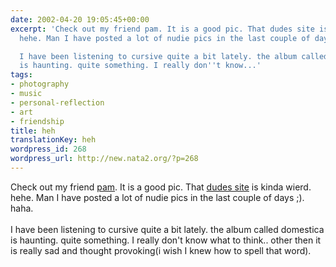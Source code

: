 ```yaml
---
date: 2002-04-20 19:05:45+00:00
excerpt: 'Check out my friend pam. It is a good pic. That dudes site is kinda wierd.
  hehe. Man I have posted a lot of nudie pics in the last couple of days ;). haha.

  I have been listening to cursive quite a bit lately. the album called domestica
  is haunting. quite something. I really don''t know...'
tags:
- photography
- music
- personal-reflection
- art
- friendship
title: heh
translationKey: heh
wordpress_id: 268
wordpress_url: http://new.nata2.org/?p=268
---
```


Check out my friend <a href="http://www.modernpinups.com/beautifulpam.JPG">pam</a>. It is a good pic. That <a href="http://www.modernpinups.com/">dudes site</a> is kinda wierd. hehe. Man I have posted a lot of nudie pics in the last couple of days ;). haha.
<br/><br/>I have been listening to cursive quite a bit lately. the album called domestica is haunting. quite something. I really don't know what to think.. other then it is really sad and thought provoking(i wish I knew how to spell that word).